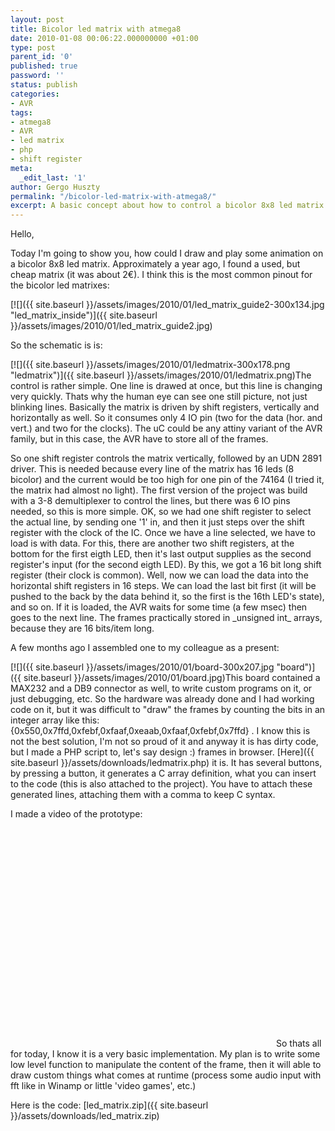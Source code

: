 ```yaml
---
layout: post
title: Bicolor led matrix with atmega8
date: 2010-01-08 00:06:22.000000000 +01:00
type: post
parent_id: '0'
published: true
password: ''
status: publish
categories:
- AVR
tags:
- atmega8
- AVR
- led matrix
- php
- shift register
meta:
  _edit_last: '1'
author: Gergo Huszty
permalink: "/bicolor-led-matrix-with-atmega8/"
excerpt: A basic concept about how to control a bicolor 8x8 led matrix with AVR
---
```

Hello,

Today I'm going to show you, how could I draw and play some animation on a bicolor 8x8 led matrix. Approximately a year ago, I found a used, but cheap matrix (it was about 2€). I think this is the most common pinout for the bicolor led matrixes:

[![]({{ site.baseurl }}/assets/images/2010/01/led_matrix_guide2-300x134.jpg "led\_matrix\_inside")]({{ site.baseurl }}/assets/images/2010/01/led_matrix_guide2.jpg)

So the schematic is is:

[![]({{ site.baseurl }}/assets/images/2010/01/ledmatrix-300x178.png "ledmatrix")]({{ site.baseurl }}/assets/images/2010/01/ledmatrix.png)The control is rather simple. One line is drawed at once, but this line is changing very quickly. Thats why the human eye can see one still picture, not just blinking lines. Basically the matrix is driven by shift registers, vertically and horizontally as well. So it consumes only 4 IO pin (two for the data (hor. and vert.) and two for the clocks). The uC could be any attiny variant of the AVR family, but in this case, the AVR have to store all of the frames.

<!--more--> So one shift register controls the matrix vertically, followed by an UDN 2891 driver. This is needed because every line of the matrix has 16 leds (8 bicolor) and the current would be too high for one pin of the 74164 (I tried it, the matrix had almost no light). The first version of the project was build with a 3-8 demultiplexer to control the lines, but there was 6 IO pins needed, so this is more simple. OK, so we had one shift register to select the actual line, by sending one '1' in, and then it just steps over the shift register with the clock of the IC. Once we have a line selected, we have to load is with data. For this, there are another two shift registers, at the bottom for the first eigth LED, then it's last output supplies as the second register's input (for the second eigth LED). By this, we got a 16 bit long shift register (their clock is common). Well, now we can load the data into the horizontal shift registers in 16 steps. We can load the last bit first (it will be pushed to the back by the data behind it, so the first is the 16th LED's state), and so on. If it is loaded, the AVR waits for some time (a few msec) then goes to the next line. The frames practically stored in _unsigned int_ arrays, because they are 16 bits/item long.

A few months ago I assembled one to my colleague as a present:

[![]({{ site.baseurl }}/assets/images/2010/01/board-300x207.jpg "board")]({{ site.baseurl }}/assets/images/2010/01/board.jpg)This board contained a MAX232 and a DB9 connector as well, to write custom programs on it, or just debugging, etc. So the hardware was already done and I had working code on it, but it was difficult to "draw" the frames by counting the bits in an integer array like this: {0x550,0x7ffd,0xfebf,0xfaaf,0xeaab,0xfaaf,0xfebf,0x7ffd} . I know this is not the best solution, I'm not so proud of it and anyway it is has dirty code, but I made a PHP script to, let's say design :) frames in browser. [Here]({{ site.baseurl }}/assets/downloads/ledmatrix.php) it is. It has several buttons, by pressing a button, it generates a C array definition, what you can insert to the code (this is also attached to the project). You have to attach these generated lines, attaching them with a comma to keep C syntax.

I made a video of the prototype:

<object classid="clsid:d27cdb6e-ae6d-11cf-96b8-444553540000" width="425" height="350" codebase="http://download.macromedia.com/pub/shockwave/cabs/flash/swflash.cab#version=6,0,40,0"><param name="src" value="http://www.youtube.com/v/yOodRXKPx60">
<embed type="application/x-shockwave-flash" width="425" height="350" src="http://www.youtube.com/v/yOodRXKPx60"></embed></object>So thats all for today, I know it is a very basic implementation. My plan is to write some low level function to manipulate the content of the frame, then it will able to draw custom things what comes at runtime (process some audio input with fft like in Winamp or little 'video games', etc.)

Here is the code: [led\_matrix.zip]({{ site.baseurl }}/assets/downloads/led_matrix.zip)

